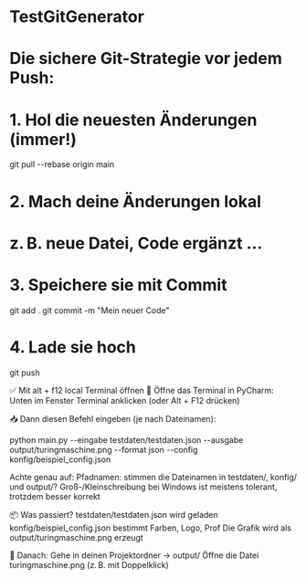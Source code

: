 # TestGitGenerator

# Die sichere Git-Strategie vor jedem Push:

# 1. Hol die neuesten Änderungen (immer!)
git pull --rebase origin main

# 2. Mach deine Änderungen lokal
# z. B. neue Datei, Code ergänzt …

# 3. Speichere sie mit Commit
git add .
git commit -m "Mein neuer Code"

# 4. Lade sie hoch
git push

✅ Mit alt + f12 local Terminal öffnen
📍 Öffne das Terminal in PyCharm:
Unten im Fenster Terminal anklicken (oder Alt + F12 drücken)

📥 Dann diesen Befehl eingeben (je nach Dateinamen):

python main.py --eingabe testdaten/testdaten.json --ausgabe output/turingmaschine.png --format json --config konfig/beispiel_config.json

Achte genau auf:
Pfadnamen: stimmen die Dateinamen in testdaten/, konfig/ und output/?
Groß-/Kleinschreibung bei Windows ist meistens tolerant, trotzdem besser korrekt

📦 Was passiert?
testdaten/testdaten.json wird geladen
konfig/beispiel_config.json bestimmt Farben, Logo, Prof
Die Grafik wird als output/turingmaschine.png erzeugt

📁 Danach:
Gehe in deinen Projektordner → output/
Öffne die Datei turingmaschine.png (z. B. mit Doppelklick)

